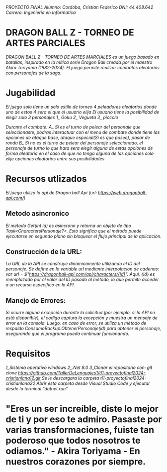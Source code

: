 *PROYECTO FINAL*
*Alumno: Cordoba, Cristian Federico*
*DNI: 44.408.642*
*Carrera: Ingenieria en Informatica*

# DRAGON BALL Z - TORNEO DE ARTES PARCIALES
*DRAGON BALL Z - TORNEO DE ARTES MARCIALES es un juego basado en batallas, inspirado en la mítica serie Dragon Ball creada por el maestro Akira Toriyama (1982-2024). El juego permite realizar combates aleatorios con personajes de la saga.*

# Jugabilidad 
*El juego solo tiene un solo estilo de torneo*
*4 peleadores aleatorios donde uno de estos 4 sera el que el usuario elija*
*El usuario tiene la posibilidad de elegir solo 3 personajes*
    *1_ Goku*
    *2_ Vegueta*
    *3_ piccolo*

*Durante el combate:*
*A_ Si es el turno de pelear del personaje que seleccionaste, podras interactuar con el menu de combate donde tiene las opciones de ataque base, ataque especial(Si es que posee),  pasar de ronda*
*B_ Si no es el turno de pelear del personaje seleccionado, el personaje de turno lo que hara sera elegir alguna de estas opciones de forma aleatoria en el caso de que no tenga alguna de las opciones solo elije opciones aleatorias entre sus posibilidades*

# Recursos utlizados
*El juego utiliza la api de Dragon ball Api (url: https://web.dragonball-api.com/)*
## Metodo asincronico
*El método Get(int id) es asíncrono y retorna un objeto de tipo Task<CharactersPersonaje?>. Esto significa que el método puede ejecutarse en segundo plano sin bloquear el flujo principal de la aplicación.*
## Construcción de la URL:
*La URL de la API se construye dinámicamente utilizando el ID del personaje. Se define en la variable url mediante interpolación de cadenas: var url = $"https://dragonball-api.com/api/characters/{id}". Aquí, {id} es reemplazado por el valor del ID pasado al método, lo que permite acceder a un recurso específico en la API.*
## Manejo de Errores:
*Si ocurre alguna excepción durante la solicitud (por ejemplo, si la API no está disponible), el código captura la excepción y muestra un mensaje de error en la consola.*
*Luego, en caso de error, se utiliza un método de respaldo ConsumoBackup.ObtenerPersonaje(id) para obtener el personaje, asegurando que el programa pueda continuar funcionando.*

# Requisitos 
*1_Sistema operativo windows*
*2_.Net 8.0*
*3_Clonar el repositorio con: git clone https://github.com/TallerDeLenguajes1/tl1-proyectofinal2024-cristianlana12.git* 
*Se le descargara la carpeta tl1-proyectofinal2024-cristianlana22*
*Abrir esta carpeta desde Visual Studio Code y ejecutar desde la terminal "dotnet run"*

# "Eres un ser increíble, diste lo mejor de ti y por eso te admiro. Pasaste por varias transformaciones, fuiste tan poderoso que todos nosotros te odiamos." - Akira Toriyama - En nuestros corazones por siempre. #
